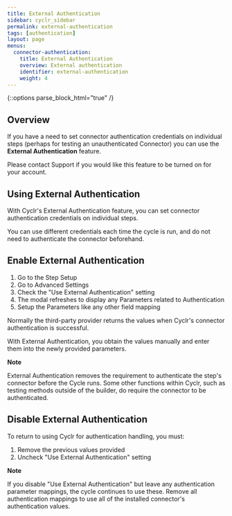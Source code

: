```yaml
---
title: External Authentication
sidebar: cyclr_sidebar
permalink: external-authentication
tags: [authentication]
layout: page
menus:
  connector-authentication:
    title: External Authentication
    overview: External authentication
    identifier: external-authentication
    weight: 4
---
```

{::options parse_block_html="true" /}
<section class="card">

## Overview

If you have a need to set connector authentication credentials on individual steps (perhaps for testing an unauthenticated Connector) you can use the **External Authentication** feature.

Please contact Support if you would like this feature to be turned on for your account.

</section>
<section class="card">

## Using External Authentication

With Cyclr's External Authentication feature, you can set connector authentication credentials on individual steps.

You can use different credentials each time the cycle is run, and do not need to authenticate the connector beforehand.

</section>
<section class="card">

## Enable External Authentication

1. Go to the Step Setup
2. Go to Advanced Settings
3. Check the "Use External Authentication" setting
4. The modal refreshes to display any Parameters related to Authentication
5. Setup the Parameters like any other field mapping

Normally the third-party provider returns the values when Cyclr's connector authentication is successful. 

With External Authentication, you obtain the values manually and enter them into the newly provided parameters.

**Note**

External Authentication removes the requirement to authenticate the step's connector before the Cycle runs. Some other functions within Cyclr, such as testing methods outside of the builder, do require the connector to be authenticated.

</section>
<section class="card">

## Disable External Authentication

To return to using Cyclr for authentication handling, you must:

1. Remove the previous values provided
2. Uncheck "Use External Authentication" setting

**Note** 

If you disable "Use External Authentication" but leave any authentication parameter mappings, the cycle continues to use these. Remove all authentication mappings to use all of the installed connector's authentication values.

</section>
